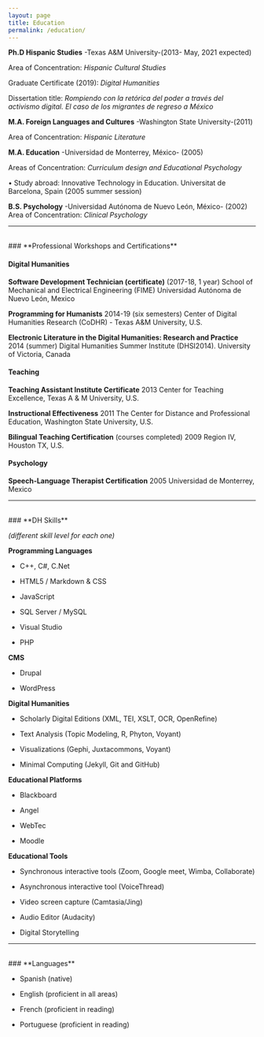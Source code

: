 ```yaml
---
layout: page
title: Education
permalink: /education/
---
```


**Ph.D Hispanic Studies**  -Texas A&M University-(2013- May, 2021 expected)

Area of Concentration: *Hispanic Cultural Studies*

Graduate Certificate (2019): *Digital Humanities*

Dissertation title: *Rompiendo con la retórica del poder a través del activismo digital. El caso de los migrantes de regreso a México*

**M.A. Foreign Languages and Cultures**  -Washington State University-(2011)

Area of Concentration: *Hispanic Literature*

**M.A. Education** -Universidad de Monterrey, México- (2005)

Areas of Concentration: *Curriculum design and Educational Psychology*

•	Study abroad: Innovative Technology in Education.
 Universitat de Barcelona, Spain (2005 summer session)

**B.S. Psychology** -Universidad Autónoma de Nuevo León, México- (2002)
Area of Concentration: *Clinical Psychology*

---------------------------------------------------------------------
<br>
### **Professional Workshops and Certifications**

#### **Digital Humanities**


**Software Development Technician (certificate)** (2017-18, 1 year)
School of Mechanical and Electrical Engineering (FIME) Universidad Autónoma de Nuevo León, Mexico

**Programming for Humanists** 2014-19 (six semesters)
Center of Digital Humanities Research (CoDHR) - Texas A&M University, U.S.

**Electronic Literature in the Digital Humanities: Research and Practice** 2014 (summer)
Digital Humanities Summer Institute (DHSI2014). University of Victoria, Canada


#### **Teaching**

**Teaching Assistant Institute Certificate**  2013
Center for Teaching Excellence, Texas A & M University, U.S.

**Instructional Effectiveness** 2011
The Center for Distance and Professional Education, Washington State University, U.S.

**Bilingual Teaching Certification** (courses completed) 2009
Region IV, Houston TX, U.S.


#### **Psychology**

**Speech-Language Therapist Certification** 2005
Universidad de Monterrey, Mexico

---------------------------------------------------------------------
<br>
### **DH Skills**

*(different skill level for each one)*

**Programming Languages**

  * C++, C#, C.Net

  * HTML5 / Markdown & CSS

  * JavaScript

  * SQL Server / MySQL

  * Visual Studio

  * PHP


**CMS**

  * Drupal

  * WordPress


**Digital Humanities**

  * Scholarly Digital Editions (XML, TEI, XSLT, OCR, OpenRefine)

  * Text Analysis (Topic Modeling, R, Phyton, Voyant)

  * Visualizations (Gephi, Juxtacommons, Voyant)

  * Minimal Computing (Jekyll, Git and GitHub)


**Educational Platforms**

  * Blackboard

  * Angel

  * WebTec

  * Moodle


**Educational Tools**

  * Synchronous interactive tools (Zoom, Google meet, Wimba, Collaborate)

  * Asynchronous interactive tool (VoiceThread)

  * Video screen capture (Camtasia/Jing)

  * Audio Editor (Audacity)

  * Digital Storytelling


  -------------------------------------------------------------------
<br>
### **Languages**

* Spanish (native)

* English (proficient in all areas)

* French (proficient in reading)

* Portuguese (proficient in reading)

